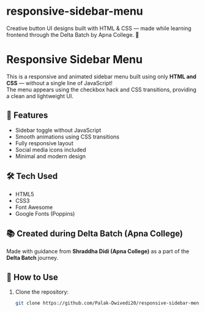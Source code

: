 # responsive-sidebar-menu
Creative button UI designs built with HTML &amp; CSS — made while learning frontend through the Delta Batch by Apna College. 🎨


# Responsive Sidebar Menu

This is a responsive and animated sidebar menu built using only **HTML and CSS** — without a single line of JavaScript!  
The menu appears using the checkbox hack and CSS transitions, providing a clean and lightweight UI.

## 🌟 Features
- Sidebar toggle without JavaScript
- Smooth animations using CSS transitions
- Fully responsive layout
- Social media icons included
- Minimal and modern design

## 🛠 Tech Used
- HTML5
- CSS3
- Font Awesome
- Google Fonts (Poppins)

## 📚 Created during Delta Batch (Apna College)
Made with guidance from **Shraddha Didi (Apna College)** as a part of the **Delta Batch** journey.

## 🔧 How to Use
1. Clone the repository:
   ```bash
   git clone https://github.com/Palak-Dwivedi20/responsive-sidebar-menu.git
